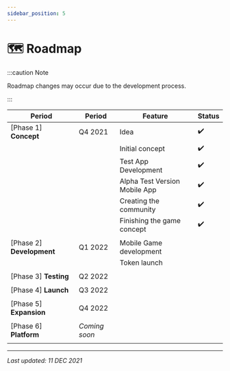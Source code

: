 ```yaml
---
sidebar_position: 5
---
```


# 🗺️ Roadmap

:::caution Note

Roadmap changes may occur due to the development process.

:::

| Period                    | Period        | Feature                       | Status |
|---------------------------|---------------|-------------------------------|--------|
| [Phase 1]  **Concept**    | Q4 2021       | Idea                          | ✔️     |
|                           |               | Initial concept               | ✔️     |
|                           |               | Test App Development          | ✔️     |
|                           |               | Alpha Test Version Mobile App | ✔️     |
|                           |               | Creating the community        | ✔️     |
|                           |               | Finishing the game concept    | ✔️     |
|                           |               |                               |        |
| [Phase 2] **Development** | Q1 2022       | Mobile Game development       |        |
|                           |               | Token launch                  |        |
|                           |               |                               |        |
| [Phase 3] **Testing**     | Q2 2022       |                               |        |
|                           |               |                               |        |
| [Phase 4] **Launch**      | Q3 2022       |                               |        |
|                           |               |                               |        |
| [Phase 5] **Expansion**   | Q4 2022       |                               |        |
|                           |               |                               |        |
| [Phase 6] **Platform**    | *Coming soon* |                               |        |
|                           |               |                               |        |

---

*Last updated: 11 DEC 2021*